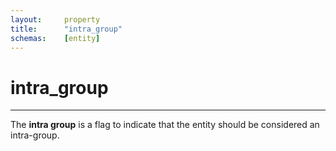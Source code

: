 ```yaml
---
layout:     property
title:      "intra_group"
schemas:    [entity]
---
```


# intra_group

---

The **intra group** is a flag to indicate that the entity should be considered an intra-group.
